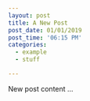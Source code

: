 ```yaml
---
layout: post
title: A New Post
post_date: 01/01/2019
post_time: '06:15 PM'
categories:
  - example
  - stuff

---
```




New post content ...


